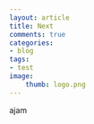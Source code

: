 ```yaml
---
layout: article
title: Next
comments: true
categories:
- blog
tags:
- test
image:
    thumb: logo.png
---
```


ajam
